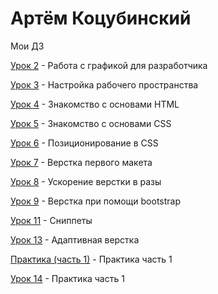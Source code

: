 # Артём Коцубинский
Мои ДЗ

[Урок 2](https://github.com/artkots/artkots.github.io/tree/master/module_1_(lesson_2) "Работа с графикой для разработчика") - Работа с графикой для разработчика

[Урок 3](https://github.com/artkots/artkots.github.io/tree/master/module_1_(lesson_3) "Настройка рабочего пространства") - Настройка рабочего пространства

[Урок 4](https://github.com/artkots/artkots.github.io/tree/master/module_2_(lesson_4) "Знакомство с основами HTML") - Знакомство с основами HTML

[Урок 5](https://github.com/artkots/artkots.github.io/tree/master/module_2_(lesson_5) "Знакомство с основами CSS") - Знакомство с основами CSS

[Урок 6](https://github.com/artkots/artkots.github.io/tree/master/module_2_(lesson_6) "Позиционирование в CSS") - Позиционирование в CSS

[Урок 7](https://github.com/artkots/artkots.github.io/tree/master/module_3_(lesson_7) "Верстка первого макета") - Верстка первого макета

[Урок 8](https://github.com/artkots/artkots.github.io/tree/master/module_3_(lesson_8) "Ускорение верстки в разы") - Ускорение верстки в разы

[Урок 9](https://github.com/artkots/artkots.github.io/tree/master/module_3_(lesson_9) "Верстка при помощи bootstrap") - Верстка при помощи bootstrap

[Урок 11](https://github.com/artkots/artkots.github.io/tree/master/module_4_(lesson_11) "Сниппеты") - Сниппеты

[Урок 13](https://github.com/artkots/artkots.github.io/tree/master/module_5_(lesson_13) "Адаптивная верстка") - Адаптивная верстка

[Практика (часть 1)](https://github.com/artkots/artkots.github.io/tree/master/module_5_(practice_part_1)/src/# "Адаптивная верстка") - Практика часть 1

[Урок 14](https://github.com/artkots/artkots.github.io/tree/master/module_5_(lesson_14) "Адаптивная верстка") - Практика часть 1
